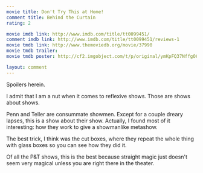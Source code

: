 ```yaml
---
movie title: Don't Try This at Home!
comment title: Behind the Curtain
rating: 2

movie imdb link: http://www.imdb.com/title/tt0099451/
comment imdb link: http://www.imdb.com/title/tt0099451/reviews-1
movie tmdb link: http://www.themoviedb.org/movie/37990
movie tmdb trailer: 
movie tmdb poster: http://cf2.imgobject.com/t/p/original/ymKpFQ37NffgO6xcqTh6qcUrldO.jpg

layout: comment
---
```


Spoilers herein.

I admit that I am a nut when it comes to reflexive shows. Those are shows about shows.

Penn and Teller are consummate showmen. Except for a couple dreary lapses, this is a  show about their show. Actually, I found most of it interesting: how they work to give a  showmanlike metashow.

The best trick, I think was the cut boxes, where they repeat the whole thing with glass  boxes so you can see how they did it.

Of all the P&amp;T shows, this is the best because straight magic just doesn't seem very  magical unless you are right there in the theater.